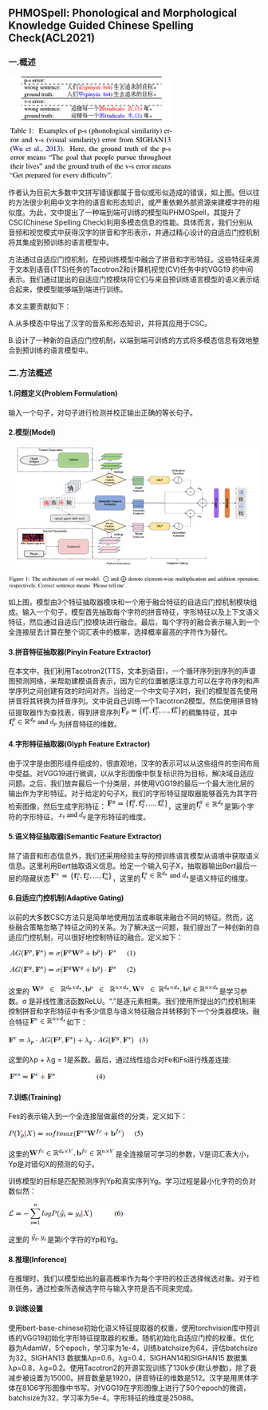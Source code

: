 ## PHMOSpell: Phonological and Morphological Knowledge Guided Chinese Spelling Check(ACL2021)
### 一.概述
![](./1.png)

作者认为目前大多数中文拼写错误都属于音似或形似造成的错误，如上图。但以往的方法很少利用中文字符的语音和形态知识，或严重依赖外部资源来建模字符的相似度。为此，文中提出了一种端到端可训练的模型叫PHMOSpell，其提升了CSC(Chinese Spelling Check)利用多模态信息的性能。具体而言，我们分别从音频和视觉模式中获得汉字的拼音和字形表示，并通过精心设计的自适应门控机制将其集成到预训练的语言模型中。

方法通过自适应门控机制，在预训练模型中融合了拼音和字形特征。这些特征来源于文本到语音(TTS)任务的Tacotron2和计算机视觉(CV)任务中的VGG19 的中间表示。我们通过提出的自适应门控模块将它们与来自预训练语言模型的语义表示结合起来，使模型能够端到端进行训练。

本文主要贡献如下：

A.从多模态中导出了汉字的音系和形态知识，并将其应用于CSC。

B.设计了一种新的自适应门控机制，以端到端可训练的方式将多模态信息有效地整合到预训练的语言模型中。
### 二.方法概述
#### 1.问题定义(Problem Formulation)
输入一个句子，对句子进行检测并校正输出正确的等长句子。
#### 2.模型(Model)
![](./2.png)

如上图，模型由3个特征抽取器模块和一个用于融合特征的自适应门控机制模块组成。输入一个句子，模型首先抽取每个字符的拼音特征，字形特征以及上下文语义特征，然后通过自适应门控模块进行融合。最后，每个字符的融合表示输入到一个全连接层去计算在整个词汇表中的概率，选择概率最高的字符作为替代。
#### 3.拼音特征抽取器(Pinyin Feature Extractor)
在本文中，我们利用Tacotron2(TTS，文本到语音)，一个循环序列到序列的声谱图预测网络，来帮助建模语音表示，因为它的位置敏感注意力可以在字符序列和声学序列之间创建有效的时间对齐。当给定一个中文句子X时，我们的模型首先使用拼音将其转换为拼音序列。文中说自己训练一个Tacotron2模型。然后使用拼音特征提取器作为查找表，得到拼音序列![](./3.png)的稠集特征，其中![](./4.png)为拼音特征的维数。
#### 4.字形特征抽取器(Glyph Feature Extractor)
由于汉字是由图形组件组成的，很直观地，汉字的表示可以从这些组件的空间布局中受益。对VGG19进行微调，以从字形图像中恢复标识符为目标，解决域自适应问题。之后，我们放弃最后一个分类层，并使用VGG19的最后一个最大池化层的输出作为字形特征。对于给定的句子X，我们的字形特征提取器能够首先为其字符检索图像，然后生成字形特征：![](./5.png)，这里的![](./6.png)是第i个字符的字形特征，![](./7.png)是字形特征的维度。
#### 5.语义特征抽取器(Semantic Feature Extractor)
除了语音和形态信息外，我们还采用经验主导的预训练语言模型从语境中获取语义信息。这里利用Bert抽取语义信息。给定一个输入句子X，抽取器输出Bert最后一层的隐藏状态![](./8.png)，这里的![](./9.png)是语义特征的维度。
#### 6.自适应门控机制(Adaptive Gating)
以前的大多数CSC方法只是简单地使用加法或串联来融合不同的特征。然而，这些融合策略忽略了特征之间的关系。为了解决这一问题，我们提出了一种创新的自适应门控机制，可以很好地控制特征的融合。定义如下：

![](./10.png)

这里的![](./11.png)![](./12.png)是学习参数。σ 是非线性激活函数ReLU。“.”是逐元素相乘。我们使用所提出的门控机制来控制拼音和字形特征中有多少信息与语义特征融合并转移到下一个分类器模块。融合特征![](./13.png)如下：

![](./14.png)

这里的λp + λg = 1是系数。最后，通过线性组合对Fe和Fs进行残差连接:

![](./15.png)

#### 7.训练(Training)
Fes的表示输入到一个全连接层做最终的分类，定义如下：

![](./16.png)

这里的![](./17.png)是全连接层可学习的参数，V是词汇表大小，Yp是对错句X的预测的句子。

训练模型的目标是匹配预测序列Yp和真实序列Yg。学习过程是最小化字符的负对数似然：

![](./18.png)

这里的![](./19.png)是第i个字符的Yp和Yg。
#### 8.推理(Inference)
在推理时，我们以模型给出的最高概率作为每个字符的校正选择候选对象。对于检测任务，通过检查所选候选字符与输入字符是否不同来完成。
#### 9.训练设置
使用bert-base-chinese初始化语义特征提取器的权重，使用torchvision库中预训练的VGG19初始化字形特征提取器的权重。随机初始化自适应门控的权重。优化器为AdamW，5个epoch，学习率为1e-4，训练batchsize为64，评估batchsize为32。SIGHAN13 数据集λp=0.6，λg=0.4，SIGHAN14和SIGHAN15 数据集λp=0.8，λg=0.2。使用Tacotron2的开源实现训练了130k步(默认参数)，除了衰减步被设置为15000。拼音数量是1920，拼音特征的维数是512。汉字是用黑体字体在8106字形图像中书写。对VGG19在字形图像上进行了50个epoch的微调，batchsize为32，学习率为5e-4。字形特征的维度是25088。

